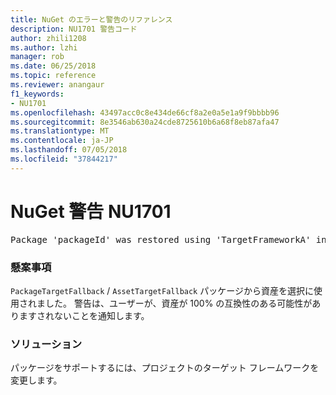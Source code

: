 ```yaml
---
title: NuGet のエラーと警告のリファレンス
description: NU1701 警告コード
author: zhili1208
ms.author: lzhi
manager: rob
ms.date: 06/25/2018
ms.topic: reference
ms.reviewer: anangaur
f1_keywords:
- NU1701
ms.openlocfilehash: 43497acc0c8e434de66cf8a2e0a5e1a9f9bbbb96
ms.sourcegitcommit: 8e3546ab630a24cde8725610b6a68f8eb87afa47
ms.translationtype: MT
ms.contentlocale: ja-JP
ms.lasthandoff: 07/05/2018
ms.locfileid: "37844217"
---
```

# <a name="nuget-warning-nu1701"></a>NuGet 警告 NU1701

<pre>Package 'packageId' was restored using 'TargetFrameworkA' instead the project target framework 'TargetFrameworkB'. This package may not be fully compatible with your project.</pre>

### <a name="issue"></a>懸案事項
`PackageTargetFallback` / `AssetTargetFallback` パッケージから資産を選択に使用されました。 警告は、ユーザーが、資産が 100% の互換性のある可能性がありますされないことを通知します。

### <a name="solution"></a>ソリューション
パッケージをサポートするには、プロジェクトのターゲット フレームワークを変更します。